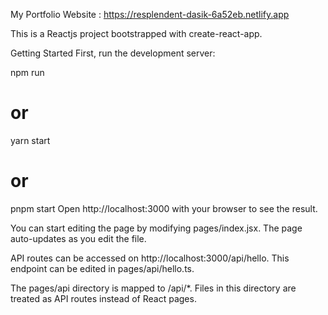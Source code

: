 
My Portfolio Website : https://resplendent-dasik-6a52eb.netlify.app

This is a Reactjs project bootstrapped with create-react-app.

Getting Started
First, run the development server:

npm run 
# or
yarn start
# or
pnpm start
Open http://localhost:3000 with your browser to see the result.

You can start editing the page by modifying pages/index.jsx. The page auto-updates as you edit the file.

API routes can be accessed on http://localhost:3000/api/hello. This endpoint can be edited in pages/api/hello.ts.

The pages/api directory is mapped to /api/*. Files in this directory are treated as API routes instead of React pages.

